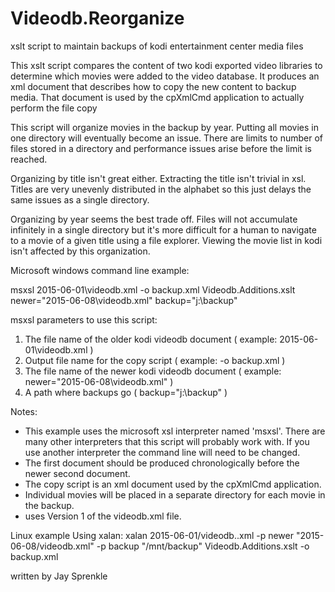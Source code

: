 # Videodb.Reorganize
xslt script to maintain backups of kodi entertainment center media files

This xslt script compares the content of two kodi exported video libraries to determine which movies were added to the video database.
It produces an xml document that describes how to copy the new content to backup media.
That document is used by the cpXmlCmd application to actually perform the file copy

This script will organize movies in the backup by year.
Putting all movies in one directory will eventually become an issue. There are limits to number of files
stored in a directory and performance issues arise before the limit is reached.

Organizing by title isn't great either. Extracting the title isn't trivial in xsl.
Titles are very unevenly distributed in the alphabet so this just delays the same issues as a single directory.

Organizing by year seems the best trade off. Files will not accumulate infinitely in a single directory
but it's more difficult for a human to navigate to a movie of a given title using a file explorer.
Viewing the movie list in kodi isn't affected by this organization.

Microsoft windows command line example:

  msxsl 2015-06-01\videodb.xml -o backup.xml Videodb.Additions.xslt newer="2015-06-08\videodb.xml" backup="j:\backup"

  msxsl parameters to use this script:
  1. The file name of the older kodi videodb document ( example: 2015-06-01\videodb.xml )
  2. Output file name for the copy script ( example: -o backup.xml )
  3. The file name of the newer kodi videodb document ( example: newer="2015-06-08\videodb.xml" )
  4. A path where backups go ( backup="j:\backup" )

  Notes:
  * This example uses the microsoft xsl interpreter named 'msxsl'. There are many other interpreters that this script
    will probably work with. If you use another interpreter the command line will need to be changed.
  * The first document should be produced chronologically before the newer second document.
  * The copy script is an xml document used by the cpXmlCmd application.
  * Individual movies will be placed in a separate directory for each movie in the backup.
  * uses Version 1 of the videodb.xml file.

Linux example Using xalan:
  xalan 2015-06-01/videodb..xml -p newer "2015-06-08/videodb.xml" -p backup "/mnt/backup" Videodb.Additions.xslt -o backup.xml

written by Jay Sprenkle
